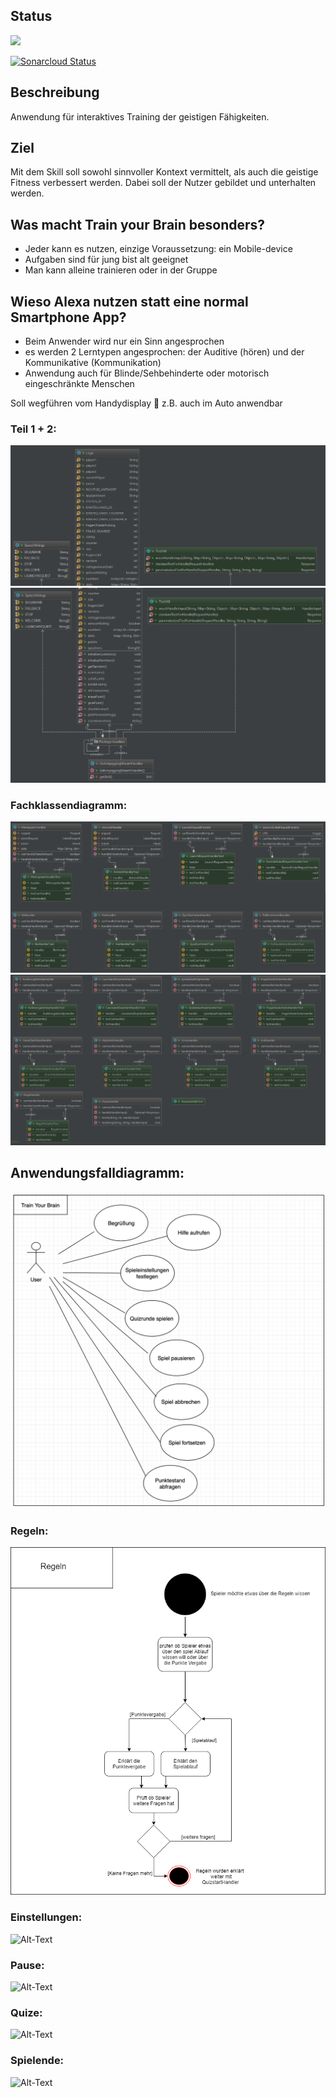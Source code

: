 ## Status

![](https://travis-ci.org/sweIhm-ws2018-19/skillproject-fr-25.svg?branch=master)

[![Sonarcloud Status](https://sonarcloud.io/api/project_badges/measure?project=alexa-skills-kit-samples%3AGehirnjogging&metric=alert_status)](https://sonarcloud.io/dashboard?id=skillproject%3Gehirnjogging)


## Beschreibung
Anwendung für interaktives Training der geistigen Fähigkeiten.

## Ziel
Mit dem Skill soll sowohl sinnvoller Kontext vermittelt, als auch die geistige Fitness verbessert werden. Dabei soll der Nutzer gebildet und unterhalten werden. 

## Was macht Train your Brain besonders?
* Jeder kann es nutzen, einzige Voraussetzung: ein Mobile-device
* Aufgaben sind für jung bist alt geeignet
* Man kann alleine trainieren oder in der Gruppe


## Wieso Alexa nutzen statt eine normal Smartphone App?
* Beim Anwender wird nur ein Sinn angesprochen 
* es werden 2 Lerntypen angesprochen: der Auditive (hören) und der Kommunikative (Kommunikation)
* Anwendung auch für Blinde/Sehbehinderte oder motorisch eingeschränkte Menschen

Soll wegführen vom Handydisplay  z.B. auch im Auto anwendbar






### Teil 1 + 2:
![Alt-Text](https://github.com/sweIhm-ws2018-19/skillproject-fr-25/blob/master/Sprint3/Uml1.PNG?raw=true)
![Alt-Text](https://github.com/sweIhm-ws2018-19/skillproject-fr-25/blob/master/Sprint3/Uml2.PNG?raw=true)

### Fachklassendiagramm:
![Alt-Text](https://github.com/sweIhm-ws2018-19/skillproject-fr-25/blob/master/Sprint3/Uml5.PNG?raw=true)
![Alt-Text](https://github.com/sweIhm-ws2018-19/skillproject-fr-25/blob/master/Sprint3/Uml6.PNG?raw=true)




## Anwendungsfalldiagramm:

![Alt-Text](https://github.com/sweIhm-ws2018-19/skillproject-fr-25/blob/master/Sprint3/AnwendungsfalldiagrammNeu.png?raw=true)


### Regeln:

![Alt-Text](https://github.com/sweIhm-ws2018-19/skillproject-fr-25/blob/master/Sprint3/Aktivitatsdiagramm_Regeln.png?raw=true)


### Einstellungen:
![Alt-Text](https://github.com/sweIhm-ws2018-19/skillproject-fr-25/blob/master/Sprint3/Aktivit%C3%A4tsdiagramm_Einstellung.png?raw=true)

### Pause:
![Alt-Text](https://github.com/sweIhm-ws2018-19/skillproject-fr-25/blob/master/Sprint3/Aktivit%C3%A4tsdiagramm_Pause.png?raw=true)


### Quize:
![Alt-Text](https://github.com/sweIhm-ws2018-19/skillproject-fr-25/blob/master/Sprint3/Aktivit%C3%A4tsdiagramm_Quiz.png?raw=true)

### Spielende:
![Alt-Text](https://github.com/sweIhm-ws2018-19/skillproject-fr-25/blob/master/Sprint3/Aktivit%C3%A4tsdiagramm_spielende.png?raw=true)



